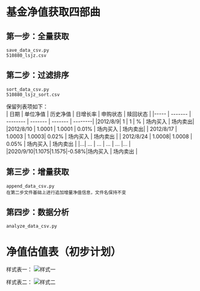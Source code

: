 # 基金净值获取四部曲

## 第一步：全量获取
	save_data_csv.py
	510880_lsjz.csv
## 第二步：过滤排序
	sort_data_csv.py
	510880_lsjz_sort.csv
保留列表项如下：<br>
| 日期 | 单位净值 | 历史净值 | 日增长率 | 申购状态 | 赎回状态 |
|----- | ------- | -------- | ------- | ------- | --------|
|2012/8/9| 1 | 1 | % | 场内买入 | 场内卖出|
|2012/8/10 | 1.0001 | 1.0001 | 0.01% | 场内买入 | 场内卖出|
| 2012/8/17 | 1.0003 | 1.0003| 0.02% | 场内买入 | 场内卖出 |
| 2012/8/24 | 1.0008| 1.0008 | 0.05% | 场内买入 | 场内卖出 |
|...| ... | ... | ... | ... |... |
|2020/9/10|1.1075|1.1575|-0.58%|场内买入 | 场内卖出 |

## 第三步：增量获取
	append_data_csv.py
	在第二步文件基础上进行追加增量净值信息，文件名保持不变

## 第四步：数据分析
	analyze_data_csv.py

# 净值估值表（初步计划）

样式表一：
![样式一](https://github.com/sunday2018/myMarkdownImage/blob/master/%E5%87%80%E5%80%BC%E4%BC%B0%E5%80%BC%E6%A0%B7%E5%BC%8F%E4%B8%80.png)

样式表二：
![样式二](https://github.com/sunday2018/myMarkdownImage/blob/master/%E5%87%80%E5%80%BC%E4%BC%B0%E5%80%BC%E6%A0%B7%E5%BC%8F%E4%BA%8C.png)
